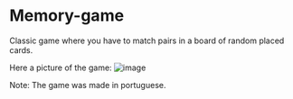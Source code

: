 # Memory-game
Classic game where you have to match pairs in a board of random placed cards.

Here a picture of the game:
![image](https://user-images.githubusercontent.com/24216280/152405678-40393835-5389-4eb8-aa75-1a576b990243.png)

Note: The game was made in portuguese.
